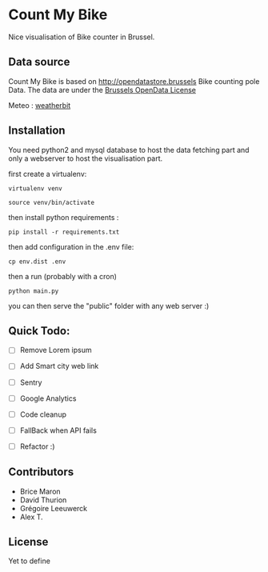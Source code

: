 # Count My Bike

Nice visualisation of Bike counter in Brussel.

## Data source

Count My Bike is based on http://opendatastore.brussels Bike counting pole Data.
The data are under the
[Brussels OpenData License](http://cirb.brussels/fr/nos-solutions/urbis-solutions/licence-urbis-open-data)

Meteo : [weatherbit](http://weatherbit.io)

## Installation

You need python2 and mysql database to host the data fetching part and only a
webserver to host the visualisation part.

first create a virtualenv:

`virtualenv venv`

`source venv/bin/activate`

then install python requirements :

`pip install -r requirements.txt`

then add configuration in the .env file:

`cp env.dist .env`

then a run (probably with a cron)

`python main.py`

you can then serve the "public" folder with any web server :)

## Quick Todo:
- [ ] Remove Lorem ipsum 
- [ ] Add Smart city web link
- [ ] Sentry 
- [ ] Google Analytics
- [ ] Code cleanup
- [ ] FallBack when API fails
- [ ] Refactor :) 




## Contributors

* Brice Maron
* David Thurion
* Grégoire Leeuwerck
* Alex T.

## License

Yet to define
